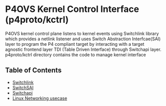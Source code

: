 <!--
/*
 * Copyright (c) 2022 Intel Corporation.
 *
 * Licensed under the Apache License, Version 2.0 (the "License");
 * you may not use this file except in compliance with the License.
 * You may obtain a copy of the License at:
 *
 * http://www.apache.org/licenses/LICENSE-2.0
 *
 * Unless required by applicable law or agreed to in writing, software
 * distributed under the License is distributed on an "AS IS" BASIS,
 * WITHOUT WARRANTIES OR CONDITIONS OF ANY KIND, either express or implied.
 * See the License for the specific language governing permissions and
 * limitations under the License.
 */
- -->

# P4OVS Kernel Control Interface (p4proto/kctrl)

P4OVS kernel control plane listens to kernel events using Switchlink library which provides
a netlink listener and uses Switch Abstraction Interfcae(SAI) layer to program the P4 compliant
target by interacting with a target agnostic frontend layer TDI (Table Driven Interface) through
Switchapi layer. p4proto/kctrl directory contains the code to manage kernel interface

## Table of Contents

- [Switchlink](/p4proto/kctrl/switchlink/README.md)
- [SwitchSAI](/p4proto/kctrl/switchsai/README.md)
- [Switchapi](p4proto/kctrl/switchapi/README.md)
- [Linux Networking usecase](p4proto/p4src/linux_networking/README.md)
